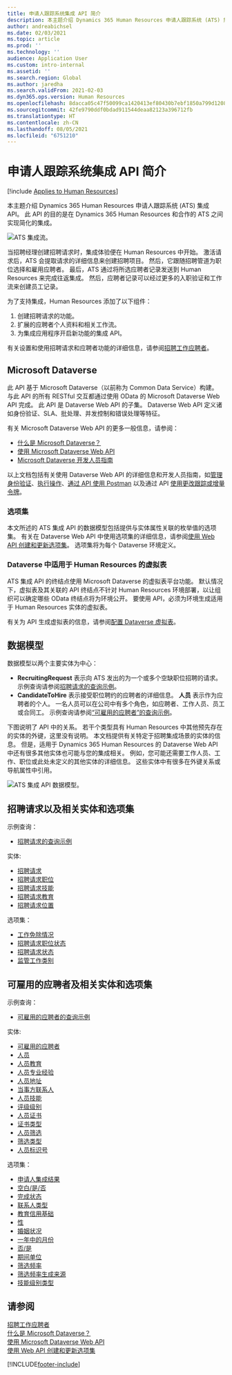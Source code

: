 ```yaml
---
title: 申请人跟踪系统集成 API 简介
description: 本主题介绍 Dynamics 365 Human Resources 申请人跟踪系统 (ATS) 集成 API。
author: andreabichsel
ms.date: 02/03/2021
ms.topic: article
ms.prod: ''
ms.technology: ''
audience: Application User
ms.custom: intro-internal
ms.assetid: ''
ms.search.region: Global
ms.author: jaredha
ms.search.validFrom: 2021-02-03
ms.dyn365.ops.version: Human Resources
ms.openlocfilehash: 8dacca05c47f50099ca1420413ef80430b7ebf1850a799d1208328581699242d
ms.sourcegitcommit: 42fe9790ddf0bdad911544deaa82123a396712fb
ms.translationtype: HT
ms.contentlocale: zh-CN
ms.lasthandoff: 08/05/2021
ms.locfileid: "6751210"
---
```

# <a name="applicant-tracking-system-integration-api-introduction"></a>申请人跟踪系统集成 API 简介

[!include [Applies to Human Resources](../includes/applies-to-hr.md)]

本主题介绍 Dynamics 365 Human Resources 申请人跟踪系统 (ATS) 集成 API。 此 API 的目的是在 Dynamics 365 Human Resources 和合作的 ATS 之间实现简化的集成。

![ATS 集成流。](media/hr-admin-integration-ats-api-introduction-flow.png)

当招聘经理创建招聘请求时，集成体验便在 Human Resources 中开始。 激活请求后，ATS 会提取请求的详细信息来创建招聘项目。 然后，它跟随招聘管道为职位选择和雇用应聘者。 最后，ATS 通过将所选应聘者记录发送到 Human Resources 来完成往返集成。 然后，应聘者记录可以经过更多的入职验证和工作流来创建员工记录。

为了支持集成，Human Resources 添加了以下组件：

1.  创建招聘请求的功能。
2.  扩展的应聘者个人资料和相关工作流。
3.  为集成应用程序开启新功能的集成 API。

有关设置和使用招聘请求和应聘者功能的详细信息，请参阅[招聘工作应聘者](hr-personnel-recruit.md)。

## <a name="microsoft-dataverse"></a>Microsoft Dataverse

此 API 基于 Microsoft Dataverse（以前称为 Common Data Service）构建。 与此 API 的所有 RESTful 交互都通过使用 OData 的 Microsoft Dataverse Web API 完成。 此 API 是 Dataverse Web API 的子集。 Dataverse Web API 定义诸如身份验证、SLA、批处理、并发控制和错误处理等特征。

有关 Microsoft Dataverse Web API 的更多一般信息，请参阅：

- [什么是 Microsoft Dataverse？](/powerapps/maker/data-platform/data-platform-intro)
- [使用 Microsoft Dataverse Web API](/powerapps/developer/data-platform/webapi/overview)
- [Microsoft Dataverse 开发人员指南](/powerapps/developer/data-platform)

以上文档包括有关使用 Dataverse Web API 的详细信息和开发人员指南，如[管理身份验证](/powerapps/developer/data-platform/webapi/authenticate-web-api)、[执行操作](/powerapps/developer/data-platform/webapi/perform-operations-web-api)、[通过 API 使用 Postman](/powerapps/developer/data-platform/webapi/use-postman-web-api) 以及通过 API [使用更改跟踪或增量令牌](/powerapps/developer/data-platform/use-change-tracking-synchronize-data-external-systems)。

### <a name="option-sets"></a>选项集

本文所述的 ATS 集成 API 的数据模型包括提供与实体属性关联的枚举值的选项集。 有关在 Dataverse Web API 中使用选项集的详细信息，请参阅[使用 Web API 创建和更新选项集](/powerapps/developer/data-platform/webapi/create-update-optionsets)。 选项集将为每个 Dataverse 环境定义。

### <a name="virtual-tables-for-human-resources-in-dataverse"></a>Dataverse 中适用于 Human Resources 的虚拟表

ATS 集成 API 的终结点使用 Microsoft Dataverse 的虚拟表平台功能。 默认情况下，虚拟表及其关联的 API 终结点不针对 Human Resources 环境部署，以让组织可以确定哪些 OData 终结点将为环境公开。 要使用 API，必须为环境生成适用于 Human Resources 实体的虚拟表。 

有关为 API 生成虚拟表的信息，请参阅[配置 Dataverse 虚拟表](./hr-admin-integration-common-data-service-virtual-entities.md)。

## <a name="data-model"></a>数据模型

数据模型以两个主要实体为中心：

- **RecruitingRequest** 表示向 ATS 发出的为一个或多个空缺职位招聘的请求。示例查询请参阅[招聘请求的查询示例](hr-admin-integration-ats-api-recruiting-request-example-query.md)。
- **CandidateToHire** 表示接受职位聘约的应聘者的详细信息。 **人员** 表示作为应聘者的个人。 一名人员可以在公司中有多个角色，如应聘者、工作人员、员工或合同工。 示例查询请参阅[“可雇用的应聘者”的查询示例](hr-admin-integration-ats-api-candidate-to-hire-example-query.md)。

下图说明了 API 中的关系。 若干个类型具有 Human Resources 中其他预先存在的实体的外键，这里没有说明。 本文档提供有关特定于招聘集成场景的实体的信息。 但是，适用于 Dynamics 365 Human Resources 的 Dataverse Web API 中还有很多其他实体也可能与您的集成相关。 例如，您可能还需要工作人员、工作、职位或此处未定义的其他实体的详细信息。 这些实体中有很多在外键关系或导航属性中引用。

![ATS 集成 API 数据模型。](media/hr-admin-integration-ats-api-data-model.png)

## <a name="recruiting-request-and-related-entities-and-option-sets"></a>招聘请求以及相关实体和选项集

示例查询： 

- [招聘请求的查询示例](hr-admin-integration-ats-api-recruiting-request-example-query.md)

实体:

- [招聘请求](hr-admin-integration-ats-api-recruiting-request.md)
- [招聘请求职位](hr-admin-integration-ats-api-recruiting-request-position.md)
- [招聘请求技能](hr-admin-integration-ats-api-recruiting-request-skill.md)
- [招聘请求教育](hr-admin-integration-ats-api-recruiting-request-education.md)
- [招聘请求位置](hr-admin-integration-ats-api-recruiting-request-location.md)

选项集：

- [工作免除情况](hr-admin-integration-ats-api-job-exempt-status.md)
- [招聘请求职位状态](hr-admin-integration-ats-api-recruiting-request-position-status.md)
- [招聘请求状态](hr-admin-integration-ats-api-recruiting-request-status.md)
- [监管工作类别](hr-admin-integration-ats-api-regulatory-job-category.md)

## <a name="candidate-to-hire-and-related-entities-and-option-sets"></a>可雇用的应聘者及相关实体和选项集

示例查询：

- [可雇用的应聘者的查询示例](hr-admin-integration-ats-api-candidate-to-hire-example-query.md)

实体:

- [可雇用的应聘者](hr-admin-integration-ats-api-candidate-to-hire.md)
- [人员](hr-admin-integration-ats-api-person.md)
- [人员教育](hr-admin-integration-ats-api-person-education.md)
- [人员专业经验](hr-admin-integration-ats-api-person-professional-experience.md)
- [人员地址](hr-admin-integration-ats-api-person-address.md)
- [当事方联系人](hr-admin-integration-ats-api-party-contact.md)
- [人员技能](hr-admin-integration-ats-api-person-skill.md)
- [评级级别](hr-admin-integration-ats-api-rating-level.md)
- [人员证书](hr-admin-integration-ats-api-person-certificate.md)
- [证书类型](hr-admin-integration-ats-api-certificate-type.md)
- [人员筛选](hr-admin-integration-ats-api-person-screening.md)
- [筛选类型](hr-admin-integration-ats-api-screening-types.md)
- [人员标识号](hr-admin-integration-ats-api-person-identification-number.md)

选项集：

- [申请人集成结果](hr-admin-integration-ats-api-applicant-integration-result.md)
- [空白/是/否](hr-admin-integration-ats-api-blank-yes-no.md)
- [完成状态](hr-admin-integration-ats-api-completion-status.md)
- [联系人类型](hr-admin-integration-ats-api-contact-type.md)
- [教育信用基础](hr-admin-integration-ats-api-education-credit-basis.md)
- [性](hr-admin-integration-ats-api-gender.md)
- [婚姻状况](hr-admin-integration-ats-api-marital-status.md)
- [一年中的月份](hr-admin-integration-ats-api-months-of-year.md)
- [否/是](hr-admin-integration-ats-api-no-yes.md)
- [期间单位](hr-admin-integration-ats-api-period-unit.md)
- [筛选频率](hr-admin-integration-ats-api-screening-frequency.md)
- [筛选频率生成来源](hr-admin-integration-ats-api-screening-frequency-generate-from.md)
- [技能级别类型](hr-admin-integration-ats-api-skill-level-type.md)

## <a name="see-also"></a>请参阅

[招聘工作应聘者](hr-personnel-recruit.md)<br>
[什么是 Microsoft Dataverse？](/powerapps/maker/data-platform/data-platform-intro)<br>
[使用 Microsoft Dataverse Web API](/powerapps/developer/data-platform/webapi/overview)<br>
[使用 Web API 创建和更新选项集](/powerapps/developer/data-platform/webapi/create-update-optionsets)<br>

[!INCLUDE[footer-include](../includes/footer-banner.md)]